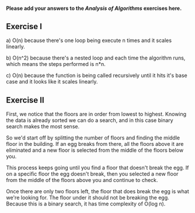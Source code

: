 #### Please add your answers to the ***Analysis of  Algorithms*** exercises here.

## Exercise I

a) O(n) because there's one loop being execute n times and it scales linearly.

b) O(n^2) because there's a nested loop and each time the algorithm runs, which means the steps performed is n*n.

c) O(n) because the function is being called recursively until it hits it's base case and it looks like it scales linearly.

## Exercise II

First, we notice that the floors are in order from lowest to highest. Knowing the data is already sorted we can do a search, and in this case binary search makes the most sense.

So we'd start off by splitting the number of floors and finding the middle floor in the building. If an egg breaks from there, all the floors above it are eliminated and a new floor is selected from the middle of the floors below you.

This process keeps going until you find a floor that doesn't break the egg. If on a specific floor the egg doesn't break, then you selected a new floor from the middle of the floors above you and continue to check.

Once there are only two floors left, the floor that does break the egg is what we're looking for. The floor under it should not be breaking the egg. Because this is a binary search, it has time complexity of O(log n).